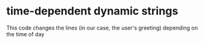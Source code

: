 # time-dependent dynamic strings
 
This code changes the lines (in our case, the user's greeting) depending on the time of day
